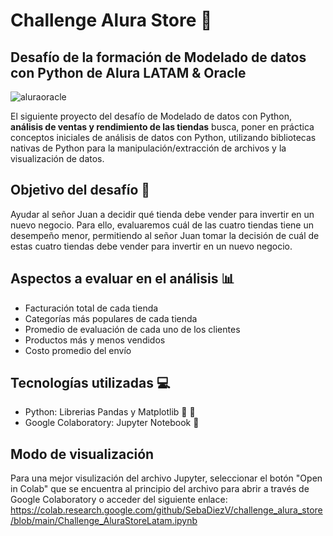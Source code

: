 # Challenge Alura Store :convenience_store:
## Desafío de la formación de Modelado de datos con Python de Alura LATAM & Oracle
![aluraoracle](https://github.com/user-attachments/assets/7c4b4d42-5160-4309-94c5-56d8a8d4be5c)

El siguiente proyecto del desafío de Modelado de datos con Python, **análisis de ventas y rendimiento de las tiendas** busca, poner en práctica conceptos iniciales de análisis de datos con Python, utilizando bibliotecas nativas de Python para la manipulación/extracción de archivos y la visualización de datos.

## Objetivo del desafío :dart:

Ayudar al señor Juan a decidir qué tienda debe vender para invertir en un nuevo negocio. Para ello, evaluaremos cuál de las cuatro tiendas tiene un desempeño menor, permitiendo al señor Juan tomar la decisión de cuál de estas cuatro tiendas debe vender para invertir en un nuevo negocio.

## Aspectos a evaluar en el análisis :bar_chart:

- Facturación total de cada tienda
- Categorías más populares de cada tienda
- Promedio de evaluación de cada uno de los clientes
- Productos más y menos vendidos
- Costo promedio del envío

## Tecnologías utilizadas :computer:

- Python: Librerias Pandas y Matplotlib :snake: :panda_face:
- Google Colaboratory: Jupyter Notebook :notebook:

## Modo de visualización
Para una mejor visulización del archivo Jupyter, seleccionar el botón "Open in Colab" que se encuentra al principio del archivo para abrir a través de Google Colaboratory o acceder del siguiente enlace:
https://colab.research.google.com/github/SebaDiezV/challenge_alura_store/blob/main/Challenge_AluraStoreLatam.ipynb
